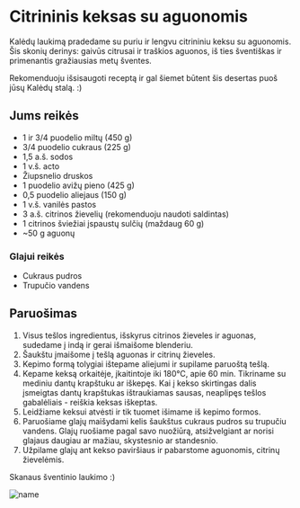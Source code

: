 # Citrininis keksas su aguonomis

Kalėdų laukimą pradedame su puriu ir lengvu citrininiu keksu su aguonomis. Šis skonių derinys: gaivūs citrusai ir traškios aguonos, iš ties šventiškas ir primenantis gražiausias metų šventes.

Rekomenduoju išsisaugoti receptą ir gal šiemet būtent šis desertas puoš jūsų Kalėdų stalą. :)

## Jums reikės

* 1 ir 3/4 puodelio miltų (450 g)
* 3/4 puodelio cukraus (225 g)
* 1,5 a.š. sodos
* 1 v.š. acto
* Žiupsnelio druskos
* 1 puodelio avižų pieno (425 g)
* 0,5 puodelio aliejaus (150 g)
* 1 v.š. vanilės pastos
* 3 a.š. citrinos žievelių (rekomenduoju naudoti saldintas)
* 1 citrinos šviežiai įspaustų sulčių (maždaug 60 g)
* ~50 g aguonų

### Glajui reikės

* Cukraus pudros
* Trupučio vandens

## Paruošimas

1. Visus tešlos ingredientus, išskyrus citrinos žieveles ir aguonas, sudedame į indą ir gerai išmaišome blenderiu.
2. Šaukštu įmaišome į tešlą aguonas ir citrinų žieveles.
3. Kepimo formą tolygiai ištepame aliejumi ir supilame paruoštą tešlą.
4. Kepame keksą orkaitėje, įkaitintoje iki 180°C, apie 60 min. Tikriname su mediniu dantų krapštuku ar iškepęs. Kai į kekso skirtingas dalis įsmeigtas dantų krapštukas ištraukiamas sausas, neaplipęs tešlos gabalėliais - reiškia keksas iškeptas.
5. Leidžiame keksui atvėsti ir tik tuomet išimame iš kepimo formos. 
6. Paruošiame glajų maišydami kelis šaukštus cukraus pudros su trupučiu vandens. Glajų ruošiame pagal savo nuožiūrą, atsižvelgiant ar norisi glajaus daugiau ar mažiau, skystesnio ar standesnio. 
7. Užpilame glajų ant kekso paviršiaus ir pabarstome aguonomis, citrinų žievelėmis.

Skanaus šventinio laukimo :)

![name](../pav/citrinu_keksas.jpg)
